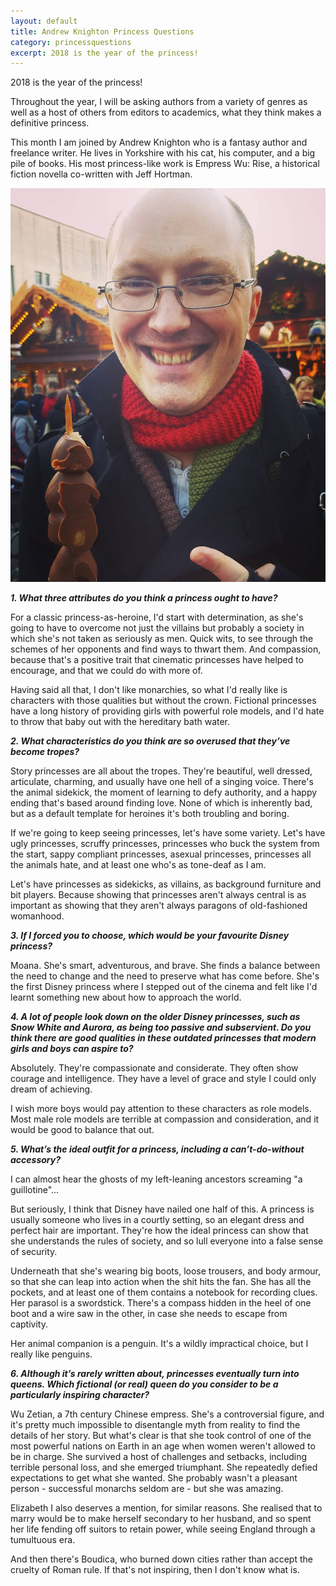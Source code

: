 ```yaml
---
layout: default
title: Andrew Knighton Princess Questions
category: princessquestions
excerpt: 2018 is the year of the princess!
---
```


2018 is the year of the princess!

Throughout the year, I will be asking authors from a variety of genres as well as a host of others from editors to academics, what they think makes a definitive princess.

This month I am joined by Andrew Knighton who is a fantasy author and freelance writer. He lives in Yorkshire with his cat, his computer, and a big pile of books. His most princess-like work is Empress Wu: Rise, a historical fiction novella co-written with Jeff Hortman.

<a href="http://andrewknighton.com/">
<img class="img-responsive col-sm-4 pull-right" src="/img/Year Of The Princess Questions/Andy Knighton pic.jpg" alt="Andrew Knighton">
</a>


**_1. What three attributes do you think a princess ought to have?_**

For a classic princess-as-heroine, I'd start with determination, as she's going to have to overcome not just the villains but probably a society in which she's not taken as seriously as men. Quick wits, to see through the schemes of her opponents and find ways to thwart them. And compassion, because that's a positive trait that cinematic princesses have helped to encourage, and that we could do with more of.

Having said all that, I don't like monarchies, so what I'd really like is characters with those qualities but without the crown. Fictional princesses have a long history of providing girls with powerful role models, and I'd hate to throw that baby out with the hereditary bath water.

**_2. What characteristics do you think are so overused that they’ve become tropes?_**

Story princesses are all about the tropes. They're beautiful, well dressed, articulate, charming, and usually have one hell of a singing voice. There's the animal sidekick, the moment of learning to defy authority, and a happy ending that's based around finding love. None of which is inherently bad, but as a default template for heroines it's both troubling and boring.

If we're going to keep seeing princesses, let's have some variety. Let's have ugly princesses, scruffy princesses, princesses who buck the system from the start, sappy compliant princesses, asexual princesses, princesses all the animals hate, and at least one who's as tone-deaf as I am.

Let's have princesses as sidekicks, as villains, as background furniture and bit players. Because showing that princesses aren't always central is as important as showing that they aren't always paragons of old-fashioned womanhood.

**_3. If I forced you to choose, which would be your favourite Disney princess?_**

Moana. She's smart, adventurous, and brave. She finds a balance between the need to change and the need to preserve what has come before. She's the first Disney princess where I stepped out of the cinema and felt like I'd learnt something new about how to approach the world.

**_4. A lot of people look down on the older Disney princesses, such as Snow White and Aurora, as being too passive and subservient. Do you think there are good qualities in these outdated princesses that modern girls and boys can aspire to?_**

Absolutely. They're compassionate and considerate. They often show courage and intelligence. They have a level of grace and style I could only dream of achieving.

I wish more boys would pay attention to these characters as role models. Most male role models are terrible at compassion and consideration, and it would be good to balance that out.

**_5. What’s the ideal outfit for a princess, including a can’t-do-without accessory?_**

I can almost hear the ghosts of my left-leaning ancestors screaming "a guillotine"...

But seriously, I think that Disney have nailed one half of this. A princess is usually someone who lives in a courtly setting, so an elegant dress and perfect hair are important. They're how the ideal princess can show that she understands the rules of society, and so lull everyone into a false sense of security.

Underneath that she's wearing big boots, loose trousers, and body armour, so that she can leap into action when the shit hits the fan. She has all the pockets, and at least one of them contains a notebook for recording clues. Her parasol is a swordstick. There's a compass hidden in the heel of one boot and a wire saw in the other, in case she needs to escape from captivity.

Her animal companion is a penguin. It's a wildly impractical choice, but I really like penguins.

**_6. Although it’s rarely written about, princesses eventually turn into queens. Which fictional (or real) queen do you consider to be a particularly inspiring character?_**

Wu Zetian, a 7th century Chinese empress. She's a controversial figure, and it's pretty much impossible to disentangle myth from reality to find the details of her story. But what's clear is that she took control of one of the most powerful nations on Earth in an age when women weren't allowed to be in charge. She survived a host of challenges and setbacks, including terrible personal loss, and she emerged triumphant. She repeatedly defied expectations to get what she wanted. She probably wasn't a pleasant person - successful monarchs seldom are - but she was amazing.

Elizabeth I also deserves a mention, for similar reasons. She realised that to marry would be to make herself secondary to her husband, and so spent her life fending off suitors to retain power, while seeing England through a tumultuous era.

And then there's Boudica, who burned down cities rather than accept the cruelty of Roman rule. If that's not inspiring, then I don't know what is.